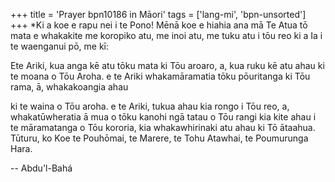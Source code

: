 +++
title = 'Prayer bpn10186 in Māori'
tags = ['lang-mi', 'bpn-unsorted']
+++
*Ki a koe e rapu nei i te Pono! Mēnā koe e hiahia ana mā Te Atua tō mata e whakakite me koropiko atu, me inoi atu, me tuku atu i tōu reo ki a Ia i te waenganui pō, me kī:

Ete Ariki, kua anga kē atu tōku mata ki Tōu aroaro, a, kua ruku kē atu ahau ki te moana o Tōu Aroha. e te Ariki whakamāramatia tōku pōuritanga ki Tōu rama, ā, whakakoangia ahau 
 
ki te waina o Tōu aroha. e te Ariki, tukua ahau kia rongo i Tōu reo, a, whakatūwheratia ā mua o tōku kanohi ngā tatau o Tōu rangi kia kite ahau i te māramatanga o Tōu kororia, kia whakawhirinaki atu ahau ki Tō ātaahua.
Tūturu, ko Koe te Pouhōmai, te Marere, te Tohu Atawhai, te Poumurunga Hara.

-- Abdu'l-Bahá
